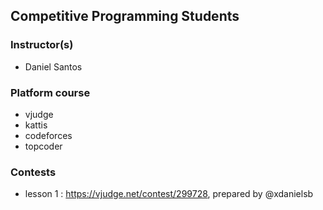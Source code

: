 ## Competitive Programming Students

### Instructor(s)
 - Daniel Santos

### Platform course
 - vjudge
 - kattis
 - codeforces
 - topcoder


### Contests
 - lesson 1 : https://vjudge.net/contest/299728, prepared by @xdanielsb

